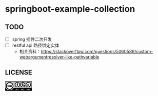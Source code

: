 # springboot-example-collection

## TODO 

- [ ] spring 插件二次开发
- [ ] restful api 路径绑定实体
  - 相关资料：https://stackoverflow.com/questions/5060589/custom-webargumentresolver-like-pathvariable
  
  
  
## LICENSE

![](LICENSE4.0.png)
